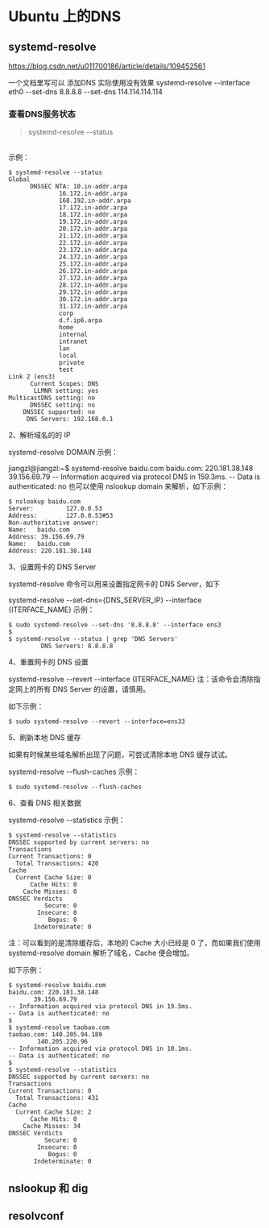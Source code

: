 Ubuntu 上的DNS
=====

## systemd-resolve 

https://blog.csdn.net/u011700186/article/details/109452561

一个文档里写可以 添加DNS
实际使用没有效果
	systemd-resolve --interface eth0 --set-dns 8.8.8.8 --set-dns 114.114.114.114

### 查看DNS服务状态

> systemd-resolve --status
<br>
示例：
	
	$ systemd-resolve --status
	Global
		  DNSSEC NTA: 10.in-addr.arpa
			      16.172.in-addr.arpa
			      168.192.in-addr.arpa
			      17.172.in-addr.arpa
			      18.172.in-addr.arpa
			      19.172.in-addr.arpa
			      20.172.in-addr.arpa
			      21.172.in-addr.arpa
			      22.172.in-addr.arpa
			      23.172.in-addr.arpa
			      24.172.in-addr.arpa
			      25.172.in-addr.arpa
			      26.172.in-addr.arpa
			      27.172.in-addr.arpa
			      28.172.in-addr.arpa
			      29.172.in-addr.arpa
			      30.172.in-addr.arpa
			      31.172.in-addr.arpa
			      corp
			      d.f.ip6.arpa
			      home
			      internal
			      intranet
			      lan
			      local
			      private
			      test
	Link 2 (ens3)
	      Current Scopes: DNS
	       LLMNR setting: yes
	MulticastDNS setting: no
	      DNSSEC setting: no
	    DNSSEC supported: no
		 DNS Servers: 192.168.0.1

2、解析域名的的 IP

systemd-resolve DOMAIN
示例：

jiangzl@jiangzl:~$ systemd-resolve baidu.com
baidu.com: 220.181.38.148
           39.156.69.79
-- Information acquired via protocol DNS in 159.3ms.
-- Data is authenticated: no
 也可以使用 nslookup domain 来解析，如下示例：
	
	$ nslookup baidu.com          
	Server:         127.0.0.53
	Address:        127.0.0.53#53
	Non-authoritative answer:
	Name:   baidu.com
	Address: 39.156.69.79
	Name:   baidu.com
	Address: 220.181.38.148

3、设置网卡的 DNS Server

systemd-resolve 命令可以用来设置指定网卡的 DNS Server，如下

systemd-resolve --set-dns={DNS_SERVER_IP} --interface {ITERFACE_NAME}
示例：
	
	$ sudo systemd-resolve --set-dns '8.8.8.8' --interface ens3
	$ 
	$ systemd-resolve --status | grep 'DNS Servers'
	         DNS Servers: 8.8.8.8

4、重置网卡的 DNS 设置

systemd-resolve --revert --interface {ITERFACE_NAME}
注：该命令会清除指定网上的所有 DNS Server 的设置，请慎用。

如下示例：
	
	$ sudo systemd-resolve --revert --interface=ens33

5、刷新本地 DNS 缓存

如果有时候某些域名解析出现了问题，可尝试清除本地 DNS 缓存试试。

systemd-resolve --flush-caches
示例：
	
	$ sudo systemd-resolve --flush-caches

6、查看 DNS 相关数据

systemd-resolve --statistics
示例：

	$ systemd-resolve --statistics      
	DNSSEC supported by current servers: no
	Transactions
	Current Transactions: 0
	  Total Transactions: 420
	Cache
	  Current Cache Size: 0
		  Cache Hits: 0
		Cache Misses: 0
	DNSSEC Verdicts
		      Secure: 0
		    Insecure: 0
		       Bogus: 0
	       Indeterminate: 0

注：可以看到的是清除缓存后，本地的 Cache 大小已经是 0 了，而如果我们使用 systemd-resolve domain 解析了域名，Cache 便会增加。

如下示例：

	$ systemd-resolve baidu.com          
	baidu.com: 220.181.38.148
		   39.156.69.79
	-- Information acquired via protocol DNS in 19.5ms.
	-- Data is authenticated: no
	$ 
	$ systemd-resolve taobao.com         
	taobao.com: 140.205.94.189
		    140.205.220.96
	-- Information acquired via protocol DNS in 10.1ms.
	-- Data is authenticated: no
	$ 
	$ systemd-resolve --statistics       
	DNSSEC supported by current servers: no
	Transactions
	Current Transactions: 0
	  Total Transactions: 431
	Cache
	  Current Cache Size: 2
		  Cache Hits: 0
		Cache Misses: 34
	DNSSEC Verdicts
		      Secure: 0
		    Insecure: 0
		       Bogus: 0
	       Indeterminate: 0



## nslookup 和 dig


## resolvconf
